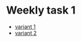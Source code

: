 # Weekly task 1
- [variant 1](file:///D:/BIK/Documents/GitHub/BIKJavaScript.github.io/elements_sum/element_sum_v1.html)
- [variant 2](file:///D:/BIK/Documents/GitHub/BIKJavaScript.github.io/elements_sum/element_sum_v2.html)
